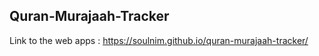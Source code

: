 ## Quran-Murajaah-Tracker


Link to the web apps :
https://soulnim.github.io/quran-murajaah-tracker/

